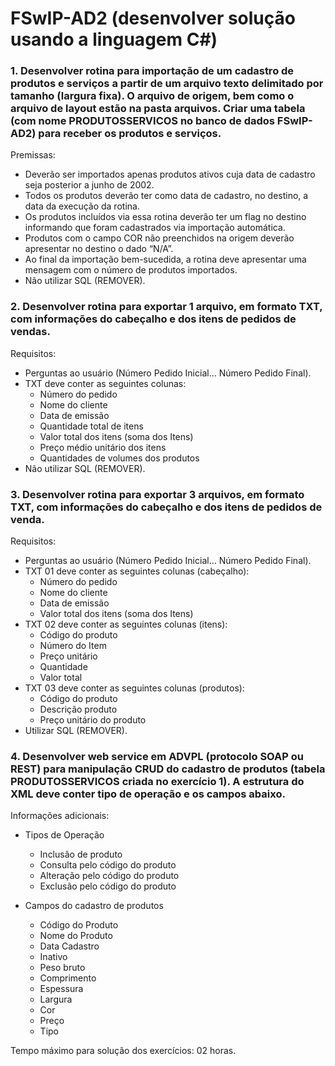 # FSwIP-AD2 (desenvolver solução usando a linguagem C#)

### 1. Desenvolver rotina para importação de um cadastro de produtos e serviços a partir de um arquivo texto delimitado por tamanho (largura fixa). O arquivo de origem, bem como o arquivo de layout estão na pasta arquivos. Criar uma tabela (com nome PRODUTOSSERVICOS no banco de dados FSwIP-AD2) para receber os produtos e serviços.
Premissas:
- Deverão ser importados apenas produtos ativos cuja data de cadastro seja posterior a junho de 2002.
- Todos os produtos deverão ter como data de cadastro, no destino, a data da execução da rotina.
- Os produtos incluídos via essa rotina deverão ter um flag no destino informando que foram cadastrados via importação automática.
- Produtos com o campo COR não preenchidos na origem deverão apresentar no destino o dado “N/A”.
- Ao final da importação bem-sucedida, a rotina deve apresentar uma mensagem com o número de produtos importados.
- Não utilizar SQL (REMOVER).


### 2. Desenvolver rotina para exportar 1 arquivo, em formato TXT, com informações do cabeçalho e dos itens de pedidos de vendas.
Requisitos:
- Perguntas ao usuário (Número Pedido Inicial... Número Pedido Final).
- TXT deve conter as seguintes colunas:
	- Número do pedido
	- Nome do cliente
	- Data de emissão
	- Quantidade total de itens
	- Valor total dos itens (soma dos Itens)
	- Preço médio unitário dos itens
	- Quantidades de volumes dos produtos
- Não utilizar SQL (REMOVER).


### 3. Desenvolver rotina para exportar 3 arquivos, em formato TXT, com informações do cabeçalho e dos itens de pedidos de venda.
Requisitos:
- Perguntas ao usuário (Número Pedido Inicial... Número Pedido Final).
- TXT 01 deve conter as seguintes colunas (cabeçalho):
	- Número do pedido
	- Nome do cliente
	- Data de emissão
	- Valor total dos itens (soma dos Itens)
- TXT 02 deve conter as seguintes colunas (itens):
	- Código do produto
	- Número do Item
	- Preço unitário
	- Quantidade
	- Valor total
- TXT 03 deve conter as seguintes colunas (produtos):
	- Código do produto
	- Descrição produto
	- Preço unitário do produto
- Utilizar SQL (REMOVER).

### 4. Desenvolver web service em ADVPL (protocolo SOAP ou REST) para manipulação CRUD do cadastro de produtos (tabela PRODUTOSSERVICOS criada no exercício 1). A estrutura do XML deve conter tipo de operação e os campos abaixo.

Informações adicionais:
- Tipos de Operação
	- Inclusão de produto
	- Consulta pelo código do produto
	- Alteração pelo código do produto
	- Exclusão pelo código do produto

- Campos do cadastro de produtos
	- Código do Produto
	- Nome do Produto
	- Data Cadastro
	- Inativo
	- Peso bruto
	- Comprimento
	- Espessura
	- Largura
	- Cor
	- Preço
	- Tipo

Tempo máximo para solução dos exercícios: 02 horas.
